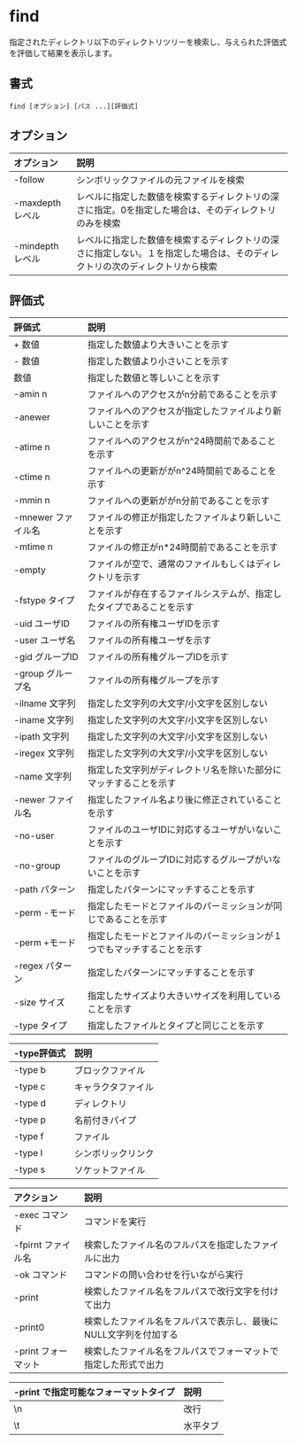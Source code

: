 # find

指定されたディレクトリ以下のディレクトリツリーを検索し、与えられた評価式を評価して結果を表示します。

## 書式

```
find [オプション] [パス ...][評価式]
```

## オプション

|オプション|説明|
|:--|:--|
|-follow|シンボリックファイルの元ファイルを検索|
|-maxdepth レベル|レベルに指定した数値を検索するディレクトリの深さに指定。0を指定した場合は、そのディレクトリのみを検索|
|-mindepth レベル|レベルに指定した数値を検索するディレクトリの深さに指定しない。１を指定した場合は、そのディレクトリの次のディレクトリから検索|

## 評価式

|評価式|説明|
|:--|:--|
|+ 数値|指定した数値より大きいことを示す|
|- 数値|指定した数値より小さいことを示す|
|数値|指定した数値と等しいことを示す|
|-amin n|ファイルへのアクセスがn分前であることを示す|
|-anewer|ファイルへのアクセスが指定したファイルより新しいことを示す|
|-atime n|ファイルへのアクセスがn^24時間前であることを示す|
|-ctime n|ファイルへの更新ががn^24時間前であることを示す|
|-mmin n|ファイルへの更新ががn分前であることを示す|
|-mnewer ファイル名|ファイルの修正が指定したファイルより新しいことを示す|
|-mtime n|ファイルの修正がn*24時間前であることを示す|
|-empty|ファイルが空で、通常のファイルもしくはディレクトリを示す|
|-fstype タイプ|ファイルが存在するファイルシステムが、指定したタイプであることを示す|
|-uid ユーザID|ファイルの所有権ユーザIDを示す|
|-user ユーザ名|ファイルの所有権ユーザを示す|
|-gid グループID|ファイルの所有権グループIDを示す|
|-group グループ名|ファイルの所有権グループを示す|
|-ilname 文字列|指定した文字列の大文字/小文字を区別しない|
|-iname 文字列|指定した文字列の大文字/小文字を区別しない|
|-ipath 文字列|指定した文字列の大文字/小文字を区別しない|
|-iregex 文字列|指定した文字列の大文字/小文字を区別しない|
|-name 文字列|指定した文字列がディレクトリ名を除いた部分にマッチすることを示す|
|-newer ファイル名|指定したファイル名より後に修正されていることを示す|
|-no-user|ファイルのユーザIDに対応するユーザがいないことを示す|
|-no-group|ファイルのグループIDに対応するグループがいないことを示す|
|-path パターン|指定したパターンにマッチすることを示す|
|-perm -モード|指定したモードとファイルのパーミッションが同じであることを示す|
|-perm +モード|指定したモードとファイルのパーミッションが１つでもマッチすることを示す|
|-regex パターン|指定したパターンにマッチすることを示す|
|-size サイズ|指定したサイズより大きいサイズを利用していることを示す|
|-type タイプ|指定したファイルとタイプと同じことを示す|

|-type評価式|説明|
|:--|:--|
|-type b|ブロックファイル|
|-type c|キャラクタファイル|
|-type d|ディレクトリ|
|-type p|名前付きパイプ|
|-type f|ファイル|
|-type l|シンボリックリンク|
|-type s|ソケットファイル|

|アクション|説明|
|:--|:--|
|-exec コマンド|コマンドを実行|
|-fpirnt ファイル名|検索したファイル名のフルパスを指定したファイルに出力|
|-ok コマンド|コマンドの問い合わせを行いながら実行|
|-print|検索したファイル名をフルパスで改行文字を付けて出力|
|-print0|検索したファイル名をフルパスで表示し、最後にNULL文字列を付加する|
|-print フォーマット|検索したファイル名をフルパスでフォーマットで指定した形式で出力|

|-print で指定可能なフォーマットタイプ|説明|
|:--|:--|
|\n|改行|
|\t|水平タブ|
